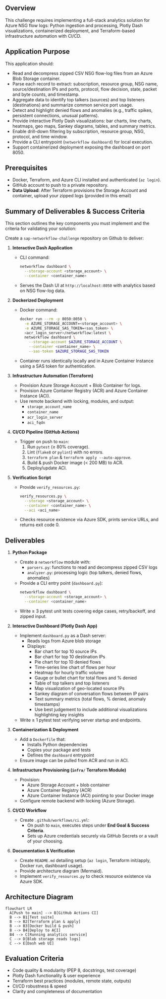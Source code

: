 ## Overview
This challenge requires implementing a full-stack analytics solution for Azure NSG flow logs: Python ingestion and processing, Plotly Dash visualizations, containerized deployment, and Terraform-based infrastructure automation with CI/CD.

## Application Purpose
This application should:
- Read and decompress zipped CSV NSG flow-log files from an Azure Blob Storage container.
- Parse each record to extract: subscription, resource group, NSG name, source/destination IPs and ports, protocol, flow decision, state, packet and byte counts, and timestamp.
- Aggregate data to identify top talkers (sources) and top listeners (destinations) and summarize common service port usage.
- Detect and highlight denied flows and anomalies (e.g., traffic spikes, persistent connections, unusual patterns).
- Provide interactive Plotly Dash visualizations: bar charts, line charts, heatmaps, geo maps, Sankey diagrams, tables, and summary metrics.
- Enable drill-down filtering by subscription, resource group, NSG, protocol, and time window.
- Provide a CLI entrypoint (`networkflow dashboard`) for local execution.
- Support containerized deployment exposing the dashboard on port 8050.

## Prerequisites
- Docker, Terraform, and Azure CLI installed and authenticated (`az login`).
- GitHub account to push to a private repository.
- **Data Upload**: After Terraform provisions the Storage Account and container, upload your zipped logs (provided in this email)

## Summary of Deliverables & Success Criteria
This section outlines the key components you must implement and the criteria for validating your solution:

Create a `sap-networkflow-challenge` repository on Github to deliver:

1. **Interactive Dash Application**
   - CLI command:
     ```bash
     networkflow dashboard \
       --storage-account <storage_account> \
       --container <container_name>
     ```
   - Serves the Dash UI at `http://localhost:8050` with analytics based on NSG flow-log data.

2. **Dockerized Deployment**
   - Docker command:
     ```bash
     docker run --rm -p 8050:8050 \
       -e AZURE_STORAGE_ACCOUNT=<storage_account> \
       -e AZURE_STORAGE_SAS_TOKEN=<sas_token> \
       <acr_login_server>/networkflow:latest \
       networkflow dashboard \
         --storage-account $AZURE_STORAGE_ACCOUNT \
         --container <container_name> \
         --sas-token $AZURE_STORAGE_SAS_TOKEN
     ```
   - Container runs identically locally and in Azure Container Instance using a SAS token for authentication.

3. **Infrastructure Automation (Terraform)**
   - Provision Azure Storage Account + Blob Container for logs.
   - Provision Azure Container Registry (ACR) and Azure Container Instance (ACI).
   - Use remote backend with locking, modules, and output:
     - `storage_account_name`
     - `container_name`
     - `acr_login_server`
     - `aci_fqdn`

4. **CI/CD Pipeline (GitHub Actions)**
   - Trigger on push to `main`:
     1. Run `pytest` (≥ 80% coverage).
     2. Lint (`flake8` or `pylint`) with no errors.
     3. `terraform plan` & `terraform apply --auto-approve`.
     4. Build & push Docker image (< 200 MB) to ACR.
     5. Deploy/update ACI.

5. **Verification Script**
   - Provide `verify_resources.py`:
     ```bash
     verify_resources.py \
       --storage <storage_account> \
       --container <container_name> \
       --aci <aci_name>
     ```
   - Checks resource existence via Azure SDK, prints service URLs, and returns exit code 0.

## Deliverables

1. **Python Package**  
   - Create a `networkflow` module with:  
     - `parsers.py`: functions to read and decompress zipped CSV logs  
     - `analyzer.py`: processing logic (top talkers, denied flows, anomalies)  
   - Provide a CLI entry point (`dashboard.py`):  
     ```bash
     networkflow dashboard \
       --storage-account <storage_account> \
       --container <container_name>
     ```
   - Write ≥ 3 pytest unit tests covering edge cases, retry/backoff, and zipped input.

2. **Interactive Dashboard (Plotly Dash App)**  
   - Implement `dashboard.py` as a Dash server:  
     - Reads logs from Azure blob storage  
     - Displays:  
       - Bar chart for top 10 source IPs
       - Bar chart for top 10 destination IPs
       - Pie chart for top 10 denied flows
       - Time-series line chart of flows per hour
       - Heatmap for hourly traffic volume
       - Gauge or bullet chart for total flows and % denied
       - Table of top talkers and top listeners
       - Map visualization of geo-located source IPs
       - Sankey diagram of conversation flows between IP pairs
       - Text summary metrics (total flows, % denied, anomaly timestamps)
       - Use best judgement to include additional visualizations highlighting key insights
   - Write ≥ 1 pytest test verifying server startup and endpoints.

3. **Containerization & Deployment**  
   - Add a `Dockerfile` that:  
     - Installs Python dependencies  
     - Copies your package and tests  
     - Defines the `dashboard` entrypoint  
   - Ensure image can be pulled from ACR and run in ACI.

4. **Infrastructure Provisioning (`infra/` Terraform Module)**  
   - Provision:  
     - Azure Storage Account + blob container  
     - Azure Container Registry (ACR)  
     - Azure Container Instance (ACI) pointing to your Docker image  
   - Configure remote backend with locking (Azure Storage).

5. **CI/CD Workflow**  
   - Create `.github/workflows/ci.yml`:  
     - On push to `main`, executes steps under **End Goal & Success Criteria**.  
     - Sets up Azure credentials securely via GitHub Secrets or a vault of your choosing.

6. **Documentation & Verification**  
   - Create `README.md` detailing setup (`az login`, Terraform init/apply, Docker run, dashboard usage).  
   - Provide architecture diagram (Mermaid).  
   - Implement `verify_resources.py` to check resource existence via Azure SDK.

## Architecture Diagram
```mermaid
flowchart LR
  A[Push to main] --> B[GitHub Actions CI]
  B --> B1[Test suite]
  B --> B2[Terraform plan & apply]
  B --> B3[Docker build & push]
  B --> B4[Deploy to ACI]
  B4 --> C[Running analytics service]
  C --> D[Blob storage reads logs]
  C --> E[Dash web UI]
```

## Evaluation Criteria
- Code quality & modularity (PEP 8, docstrings, test coverage)  
- Plotly Dash functionality & user experience  
- Terraform best practices (modules, remote state, outputs)  
- CI/CD robustness & speed  
- Clarity and completeness of documentation